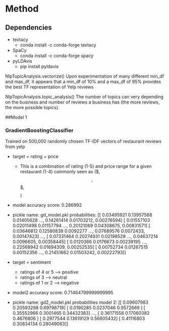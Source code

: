 # Method

## Dependencies
* textacy
  * conda install -c conda-forge textacy
* SpaCy
  * conda install -c conda-forge spacy
* pyLDAvis
  * pip install pyldavis

NlpTopicAnalysis.vectorize()
Upon experimentation of many different min_df and max_df, it appears that a min_df of 10% and a max_df of 95% provides the best TF representation of Yelp reviews

NlpTopicAnalysis.topic_analysis()
The number of topics can very depending on the business and number of reviews a business has (the more reviews, the more possible topics).

##Model 1

### GradientBoostingClassifier
Trained on 500,000 randomly chosen TF-IDF vectors of restaurant reviews from yelp
* target = rating + price
  * This is a combination of rating (1-5) and price range for a given restaurant (1-4) commonly seen as ($, $$, $$$, $$$$)
* model accuracy score: 0.286992
* pickle name: gd_model.pkl
probabilities:
[[ 0.03495921  0.13957568  0.01405628 ...,  0.14261414  0.01703212, 0.00276594]
 [ 0.01557103  0.02011498  0.01157794 ...,  0.20121069  0.04308675, 0.00831571]
 [ 0.03646812  0.12580839  0.0092277  ...,  0.07689576  0.0072433, 0.00147423]
 ...,
 [ 0.07331464  0.20274931  0.02198528 ...,  0.04637214  0.0096605, 0.00358445]
 [ 0.0120366   0.0176673   0.00239195 ...,  0.22568942  0.01694309, 0.00252535]
 [ 0.00752734  0.01267515  0.00152356 ...,  0.21451662  0.01503242, 0.00222793]]


* target = sentiment
  * ratings of 4 or 5 --> positive
  * ratings of 3 --> neutral
  * ratings of 1 or 2 --> negative
* model2 accuracy score: 0.71464799999999995
* pickle name: gd2_model.pkl
probabilities model 2:
[[ 0.09607983  0.20593298  0.69798719]
 [ 0.0190285   0.0237046   0.9572669 ]
 [ 0.35552966  0.3001465   0.34432383]
 ...,
 [ 0.36171558  0.17060382  0.4676806 ]
 [ 0.2977544   0.13619129  0.56605432]
 [ 0.41116803  0.30834134  0.28049063]]
